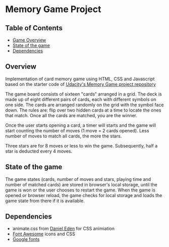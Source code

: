 # Memory Game Project

## Table of Contents

- [Game Overview](#overview)
- [State of the game](#state-of-the-game)
- [Dependencies](#dependencies)

## Overview

Implementation of card memory game using HTML, CSS and Javascript based on the starter code of [Udacity's Memory Game project repository](https://github.com/udacity/fend-project-memory-game)

The game board consists of sixteen "cards" arranged in a grid. The deck is made up of eight different pairs of cards, each with different symbols on one side. The cards are arranged randomly on the grid with the symbol face down. The rules are: flip over two hidden cards at a time to locate the ones that match. Once all the cards are matched, you are the winner.

Once the user starts opening a card, a timer will starts and the game will start counting the number of moves (1 move = 2 cards opened). Less number of moves to match all cards, the more the stars.

Three stars are for 8 moves or less to win the game. Subsequently, half a star is deducted every 4 moves.

## State of the game

The game states (cards, number of moves and stars, playing time and number of matched cards) are stored in browser's local storage, until the game is won or the user chooses to restart the game. When the game is opened or browser reload, the game checks for local storage and loads the game state from there if it is available.

## Dependencies

- animate.css from [Daniel Eden](https://daneden.github.io/animate.css/) for CSS animiation
- [Font Awesome](https://fontawesome.com) icons and CSS
- [Google fonts](https://fonts.google.com/)
